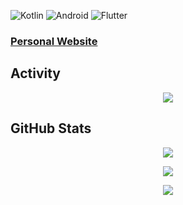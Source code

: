 ![Kotlin](https://img.shields.io/badge/kotlin-%230095D5.svg?style=for-the-badge&logo=kotlin&logoColor=white&color=blueviolet)
![Android](https://img.shields.io/badge/Android-3DDC84?style=for-the-badge&logo=android&logoColor=white)
![Flutter](https://img.shields.io/badge/Flutter-02569B?style=for-the-badge&logo=flutter&logoColor=white)

### [Personal Website](https://amirkazemzade.github.io/)

## Activity
<p align="center"> 
    <img src="https://github-readme-activity-graph.vercel.app/graph?username=amirkazemzade&theme=redical&hide_border=true">
</p>

## GitHub Stats
<p align="center"> 
    <img src="http://github-readme-streak-stats.herokuapp.com?user=amirkazemzade&theme=radical&hide_border=true&hide_title=true">
</p>
<p align="center"> 
    <img src="https://github-readme-stats.vercel.app/api?username=amirkazemzade&theme=radical&hide_border=true&hide_title=true">
</p>
<p align="center"> 
    <img src="https://github-readme-stats.vercel.app/api/top-langs/?username=amirkazemzade&theme=radical&hide_border=true&hide_title=true&layout=compact">
</p>

<!--
**amirkazemzade/amirkazemzade** is a ✨ _special_ ✨ repository because its `README.md` (this file) appears on your GitHub profile.

Here are some ideas to get you started:

- 🔭 I’m currently working on ...
- 🌱 I’m currently learning ...
- 👯 I’m looking to collaborate on ...
- 🤔 I’m looking for help with ...
- 💬 Ask me about ...
- 📫 How to reach me: ...
- 😄 Pronouns: ...
- ⚡ Fun fact: ...
-->
